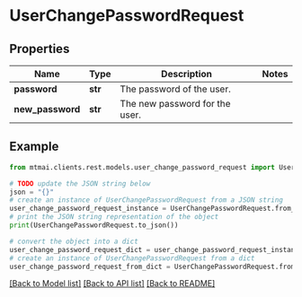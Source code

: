 # UserChangePasswordRequest


## Properties

Name | Type | Description | Notes
------------ | ------------- | ------------- | -------------
**password** | **str** | The password of the user. | 
**new_password** | **str** | The new password for the user. | 

## Example

```python
from mtmai.clients.rest.models.user_change_password_request import UserChangePasswordRequest

# TODO update the JSON string below
json = "{}"
# create an instance of UserChangePasswordRequest from a JSON string
user_change_password_request_instance = UserChangePasswordRequest.from_json(json)
# print the JSON string representation of the object
print(UserChangePasswordRequest.to_json())

# convert the object into a dict
user_change_password_request_dict = user_change_password_request_instance.to_dict()
# create an instance of UserChangePasswordRequest from a dict
user_change_password_request_from_dict = UserChangePasswordRequest.from_dict(user_change_password_request_dict)
```
[[Back to Model list]](../README.md#documentation-for-models) [[Back to API list]](../README.md#documentation-for-api-endpoints) [[Back to README]](../README.md)


